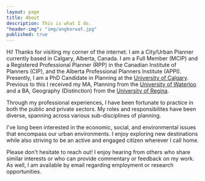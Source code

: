 ```yaml
---
layout: page
title: About
description: This is what I do.
"header-img": "img/angkorwat.jpg"
published: true
---
```


Hi! Thanks for visiting my corner of the internet. I am a City/Urban Planner currently based in Calgary, Alberta, Canada. I am a Full Member (MCIP) and a Registered Professional Planner (RPP) in the Canadian Institute of Planners (CIP), and the Alberta Professional Planners Institute (APPI). Presently, I am a PhD Candidate in Planning at the [University of Calgary](http://ucalgary.ca). Previous to this I received my MA, Planning from the [University of Waterloo](http://www.uwaterloo.ca) and a BA, Geography (Distinction) from the [University of Regina](http://www.uregina.ca).

Through my professional experiences, I have been fortunate to practice in both the public and private sectors. My roles and responsibilites have been diverse, spanning across various sub-disciplines of planning. 

I've long been interested in the economic, social, and environmental issues that encompass our urban environments. I enjoy exploring new destinations while also striving to be an active and engaged citizen wherever I call home.

Please don't hesitate to reach out! I enjoy hearing from others who share similar interests or who can provide commentary or feedback on my work. As well, I am available by email regarding employment or research opportunities. 
